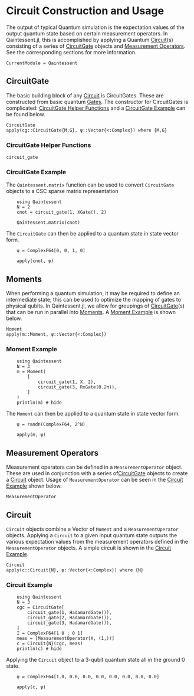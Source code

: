 # Circuit Construction and Usage

The output of typical Quantum simulation is the expectation values of the output quantum state based on certain measurement operators. In Qaintessent.jl, this is accomplished by applying a Quantum [Circuit](@ref)(s) consisting of a  series of [CircuitGate](@ref) objects and [Measurement Operators](@ref). See the corresponding sections for more information.

```@meta
CurrentModule = Qaintessent
```

## CircuitGate
The basic building block of any [Circuit](@ref) is CircuitGates. These are constructed from basic quantum [Gates](@ref). The constructor for CircuitGates is complicated: [CircuitGate Helper Functions](@ref) and a [CircuitGate Example](@ref) can be found below.

```@docs
CircuitGate
apply(cg::CircuitGate{M,G}, ψ::Vector{<:Complex}) where {M,G}
```

### CircuitGate Helper Functions
```@docs
circuit_gate
```

### CircuitGate Example

The `Qaintessent.matrix` function can be used to convert `CircuitGate` objects to a CSC sparse matrix representation

```@example CircuitGate
    using Qaintessent
    N = 2
    cnot = circuit_gate(1, XGate(), 2)

    Qaintessent.matrix(cnot)
```
The `CircuitGate` can then be applied to a quantum state in state vector form.

```@example CircuitGate
    ψ = ComplexF64[0, 0, 1, 0]

    apply(cnot, ψ)
```

## Moments
When performing a quantum simulation, it may be required to define an intermediate state; this can be used to optimize the mapping of gates to physical qubits. In Qaintessent.jl, we allow for groupings of [CircuitGate](@ref)(s) that can be run in parallel into [Moments](@ref). A [Moment Example](@ref) is shown below.

```@docs
Moment
apply(m::Moment, ψ::Vector{<:Complex})
```

### Moment Example

```@example Moment
    using Qaintessent
    N = 3
    m = Moment(
        [
            circuit_gate(1, X, 2),
            circuit_gate(3, RxGate(0.2π)),
        ]
    )
    println(m) # hide
```
The `Moment` can then be applied to a quantum state in state vector form.

```@example Moment
    ψ = randn(ComplexF64, 2^N)

    apply(m, ψ)
```

## Measurement Operators
Measurement operators can be defined in a `MeasurementOperator` object. These are used in conjunction with a series of[CircuitGate](@ref) objects to create a [Circuit](@ref) object. Usage of `MeasurementOperator` can be seen in the [Circuit Example](@ref) shown below.

```@docs
MeasurementOperator
```

## Circuit
`Circuit` objects combine a Vector of `Moment` and a `MeasurementOperator` objects. Applying a `Circuit` to a given input quantum state outputs the various expectation values from the measurement operators defined in the `MeasurementOperator` objects. A simple circuit is shown in the [Circuit Example](@ref).

```@docs
Circuit
apply(c::Circuit{N}, ψ::Vector{<:Complex}) where {N}
```

### Circuit Example

```@example Circuit
    using Qaintessent
    N = 3
    cgc = CircuitGate[
        circuit_gate(1, HadamardGate()),   
        circuit_gate(2, HadamardGate()),
        circuit_gate(3, HadamardGate()),
    ]
    I = ComplexF64[1 0 ; 0 1]
    meas = [MeasurementOperator(X, (1,))]
    c = Circuit{N}(cgc, meas)
    println(c) # hide
```
Applying the `Circuit` object to a 3-qubit quantum state all in the ground 0 state.

```@example Circuit
    ψ = ComplexF64[1.0, 0.0, 0.0, 0.0, 0.0, 0.0, 0.0, 0.0]

    apply(c, ψ)
```
